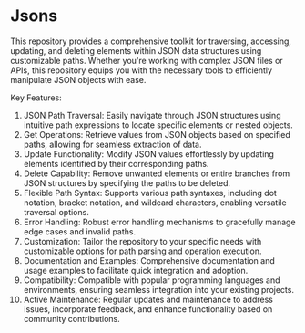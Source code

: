 # Jsons

This repository provides a comprehensive toolkit for traversing, accessing, updating, and deleting elements within JSON data structures using customizable paths. Whether you're working with complex JSON files or APIs, this repository equips you with the necessary tools to efficiently manipulate JSON objects with ease.

Key Features:

1. JSON Path Traversal: Easily navigate through JSON structures using intuitive path expressions to locate specific elements or nested objects.
2. Get Operations: Retrieve values from JSON objects based on specified paths, allowing for seamless extraction of data.
3. Update Functionality: Modify JSON values effortlessly by updating elements identified by their corresponding paths.
4. Delete Capability: Remove unwanted elements or entire branches from JSON structures by specifying the paths to be deleted.
5. Flexible Path Syntax: Supports various path syntaxes, including dot notation, bracket notation, and wildcard characters, enabling versatile traversal options.
6. Error Handling: Robust error handling mechanisms to gracefully manage edge cases and invalid paths.
7. Customization: Tailor the repository to your specific needs with customizable options for path parsing and operation execution.
8. Documentation and Examples: Comprehensive documentation and usage examples to facilitate quick integration and adoption.
9. Compatibility: Compatible with popular programming languages and environments, ensuring seamless integration into your existing projects.
10. Active Maintenance: Regular updates and maintenance to address issues, incorporate feedback, and enhance functionality based on community contributions.

